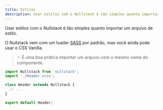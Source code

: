 ```yaml
---
title: Estilos
description: Usar estilos com o Nullstack é tão simples quanto importar um arquivo de estilo.
---
```


Usar estilos com o Nullstack é tão simples quanto importar um arquivo de estilo.

O Nullstack vem com um loader [SASS](https://sass-lang.com) por padrão, mas você ainda pode usar o CSS Vanilla.

> ✨ É uma boa prática importar um arquivo com o mesmo nome do componente.

```jsx
import Nullstack from 'nullstack';
import './Header.scss';

class Header extends Nullstack {
  // ...
}

export default Header;
```